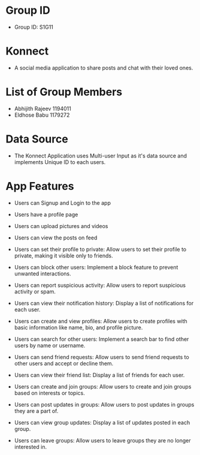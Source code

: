 # Group ID
- Group ID: S1G11


# Konnect
- A social media application to share posts and chat with their loved ones.


# List of Group Members
- Abhijith Rajeev 1194011
- Eldhose Babu 1179272


# Data Source
- The Konnect Application uses Multi-user Input as it's data source and implements Unique ID to each users.

# App Features
- Users can Signup and Login to the app
- Users have a profile page
- Users can upload pictures and videos
- Users can view the posts on feed

- Users can set their profile to private: Allow users to set their profile to private, making it visible only to friends.
- Users can block other users: Implement a block feature to prevent unwanted interactions.
- Users can report suspicious activity: Allow users to report suspicious activity or spam.
- Users can view their notification history: Display a list of notifications for each user.

- Users can create and view profiles: Allow users to create profiles with basic information like name, bio, and profile picture.
- Users can search for other users: Implement a search bar to find other users by name or username.
- Users can send friend requests: Allow users to send friend requests to other users and accept or decline them.
- Users can view their friend list: Display a list of friends for each user.

- Users can create and join groups: Allow users to create and join groups based on interests or topics.
- Users can post updates in groups: Allow users to post updates in groups they are a part of.
- Users can view group updates: Display a list of updates posted in each group.
- Users can leave groups: Allow users to leave groups they are no longer interested in.
 
